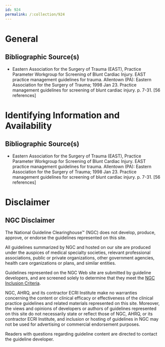 ```yaml
---
id: 924
permalink: /:collection/924
---
```


# General

## Bibliographic Source(s)

- Eastern Association for the Surgery of Trauma (EAST), Practice Parameter Workgroup for Screening of Blunt Cardiac Injury. EAST practice management guidelines for trauma. Allentown (PA): Eastern Association for the Surgery of Trauma; 1998 Jan 23. Practice management guidelines for screening of blunt cardiac injury. p. 7-31. [56 references]

# Identifying Information and Availability

## Bibliographic Source(s)

- Eastern Association for the Surgery of Trauma (EAST), Practice Parameter Workgroup for Screening of Blunt Cardiac Injury. EAST practice management guidelines for trauma. Allentown (PA): Eastern Association for the Surgery of Trauma; 1998 Jan 23. Practice management guidelines for screening of blunt cardiac injury. p. 7-31. [56 references]

# Disclaimer

## NGC Disclaimer

The National Guideline Clearinghouse™ (NGC) does not develop, produce, approve, or endorse the guidelines represented on this site.

All guidelines summarized by NGC and hosted on our site are produced under the auspices of medical specialty societies, relevant professional associations, public or private organizations, other government agencies, health care organizations or plans, and similar entities.

Guidelines represented on the NGC Web site are submitted by guideline developers, and are screened solely to determine that they meet the [NGC Inclusion Criteria](/help-and-about/summaries/inclusion-criteria).

NGC, AHRQ, and its contractor ECRI Institute make no warranties concerning the content or clinical efficacy or effectiveness of the clinical practice guidelines and related materials represented on this site. Moreover, the views and opinions of developers or authors of guidelines represented on this site do not necessarily state or reflect those of NGC, AHRQ, or its contractor ECRI Institute, and inclusion or hosting of guidelines in NGC may not be used for advertising or commercial endorsement purposes.

Readers with questions regarding guideline content are directed to contact the guideline developer.


